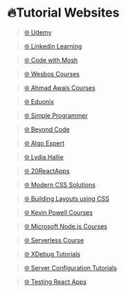 # 🔥Tutorial Websites

> [🌐 Udemy](https://www.udemy.com/)

> [🌐 Linkedin Learning](https://www.linkedin.com/learning)

> [🌐 Code with Mosh](https://codewithmosh.com/)

> [🌐 Wesbos Courses](https://courses.wesbos.com/)

> [🌐 Ahmad Awais Courses](https://courses.ahmadawais.com/)

> [🌐 Eduonix](https://www.eduonix.com/)

> [🌐 Simple Programmer](https://learn.simpleprogrammer.com)

> [🌐 Beyond Code](https://beyondco.de/video-courses)

> [🌐 Algo Expert](https://www.algoexpert.io/product)

> [🌐 Lydia Hallie](https://www.theavocoder.com/)

> [🌐 20ReactApps](https://20reactapps.com/)

> [🌐 Modern CSS Solutions](https://moderncss.dev/)

> [🌐 Building Layouts using CSS](https://every-layout.dev/)

> [🌐 Kevin Powell Courses](https://courses.kevinpowell.co/)

> [🌐 Microsoft Node.js Courses](https://docs.microsoft.com/en-us/learn/paths/build-javascript-applications-nodejs/)

> [🌐 Serverless Course](https://serverless-visually-explained.com)

> [🌐 XDebug Tutorials](https://learnxdebug.com/)

> [🌐 Server Configuration Tutorials](https://serversforhackers.com)

> [🌐 Testing React Apps](https://katifrantz.com/watch/react-testing-masterclass)
